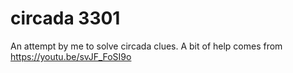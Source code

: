 # circada 3301
An attempt by me to solve circada clues. A bit of help comes from https://youtu.be/svJF_FoSI9o
